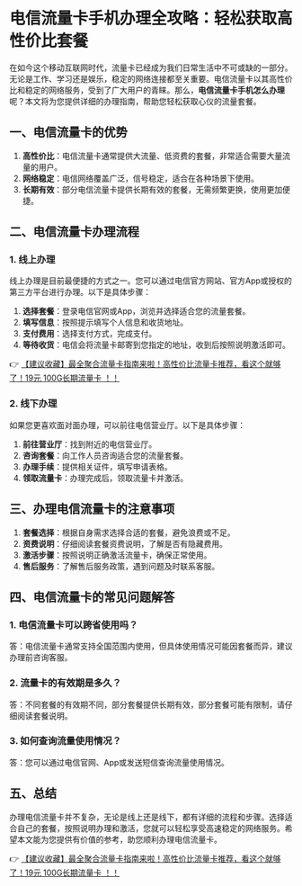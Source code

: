 # 电信流量卡手机办理全攻略：轻松获取高性价比套餐

在如今这个移动互联网时代，流量卡已经成为我们日常生活中不可或缺的一部分。无论是工作、学习还是娱乐，稳定的网络连接都至关重要。电信流量卡以其高性价比和稳定的网络服务，受到了广大用户的青睐。那么，**电信流量卡手机怎么办理**呢？本文将为您提供详细的办理指南，帮助您轻松获取心仪的流量套餐。

## 一、电信流量卡的优势

1. **高性价比**：电信流量卡通常提供大流量、低资费的套餐，非常适合需要大量流量的用户。
2. **网络稳定**：电信网络覆盖广泛，信号稳定，适合在各种场景下使用。
3. **长期有效**：部分电信流量卡提供长期有效的套餐，无需频繁更换，使用更加便捷。

## 二、电信流量卡办理流程

### 1. 线上办理

线上办理是目前最便捷的方式之一。您可以通过电信官方网站、官方App或授权的第三方平台进行办理。以下是具体步骤：

1. **选择套餐**：登录电信官网或App，浏览并选择适合您的流量套餐。
2. **填写信息**：按照提示填写个人信息和收货地址。
3. **支付费用**：选择支付方式，完成支付。
4. **等待收货**：电信会将流量卡邮寄到您指定的地址，收到后按照说明激活即可。

👉 [【建议收藏】最全聚合流量卡指南来啦！高性价比流量卡推荐，看这个就够了！19元 100G长期流量卡 ！！](https://bit.ly/Liuliangka)

### 2. 线下办理

如果您更喜欢面对面办理，可以前往电信营业厅。以下是具体步骤：

1. **前往营业厅**：找到附近的电信营业厅。
2. **咨询套餐**：向工作人员咨询适合您的流量套餐。
3. **办理手续**：提供相关证件，填写申请表格。
4. **领取流量卡**：办理完成后，领取流量卡并激活。

## 三、办理电信流量卡的注意事项

1. **套餐选择**：根据自身需求选择合适的套餐，避免浪费或不足。
2. **资费说明**：仔细阅读套餐资费说明，了解是否有隐藏费用。
3. **激活步骤**：按照说明正确激活流量卡，确保正常使用。
4. **售后服务**：了解售后服务政策，遇到问题及时联系客服。

## 四、电信流量卡的常见问题解答

### 1. 电信流量卡可以跨省使用吗？

答：电信流量卡通常支持全国范围内使用，但具体使用情况可能因套餐而异，建议办理前咨询客服。

### 2. 流量卡的有效期是多久？

答：不同套餐的有效期不同，部分套餐提供长期有效，部分套餐可能有限制，请仔细阅读套餐说明。

### 3. 如何查询流量使用情况？

答：您可以通过电信官网、App或发送短信查询流量使用情况。

## 五、总结

办理电信流量卡并不复杂，无论是线上还是线下，都有详细的流程和步骤。选择适合自己的套餐，按照说明办理和激活，您就可以轻松享受高速稳定的网络服务。希望本文能为您提供有价值的参考，助您顺利办理电信流量卡。

👉 [【建议收藏】最全聚合流量卡指南来啦！高性价比流量卡推荐，看这个就够了！19元 100G长期流量卡 ！！](https://bit.ly/Liuliangka)
